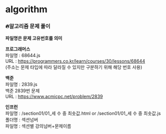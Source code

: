# algorithm
### :fire:알고리즘 문제 풀이      
**파일명은 문제 고유번호를 의미**   

**프로그래머스**     
파일명 : 68644.js     
URL : https://programmers.co.kr/learn/courses/30/lessons/68644      
(주소는 문제 타입에 따라 달라질 수 있지만 구분하기 위해 해당 번호 사용)

**백준**    
파일명 : 2839.js   
백준 2839번 문제   
URL : https://www.acmicpc.net/problem/2839    

**인프런**   
파일명 : /section01/01_세 수 중 최솟값.html or /section01/01_세 수 중 최솟값.js    
폴더명 : 섹션넘버    
파일명 : 섹션별 강의넘버+문제이름   
